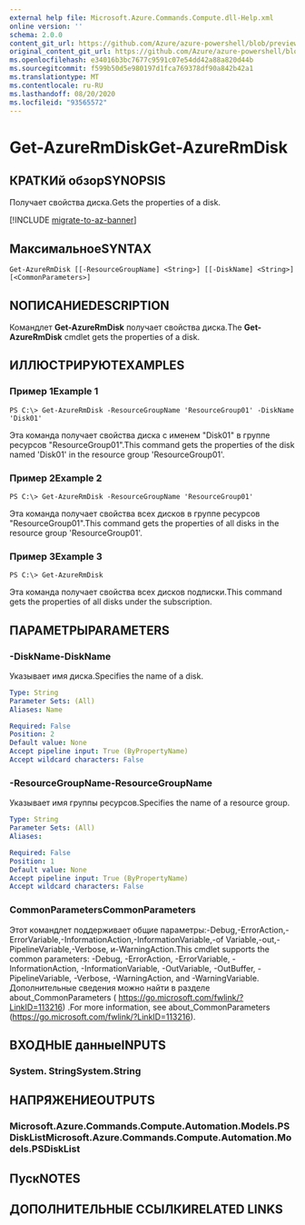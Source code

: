 ```yaml
---
external help file: Microsoft.Azure.Commands.Compute.dll-Help.xml
online version: ''
schema: 2.0.0
content_git_url: https://github.com/Azure/azure-powershell/blob/preview/src/ResourceManager/Compute/Stack/Commands.Compute/help/Get-AzureRmDisk.md
original_content_git_url: https://github.com/Azure/azure-powershell/blob/preview/src/ResourceManager/Compute/Stack/Commands.Compute/help/Get-AzureRmDisk.md
ms.openlocfilehash: e34016b3bc7677c9591c07e54dd42a88a820d44b
ms.sourcegitcommit: f599b50d5e980197d1fca769378df90a842b42a1
ms.translationtype: MT
ms.contentlocale: ru-RU
ms.lasthandoff: 08/20/2020
ms.locfileid: "93565572"
---
```

# <span data-ttu-id="1c71e-101">Get-AzureRmDisk</span><span class="sxs-lookup"><span data-stu-id="1c71e-101">Get-AzureRmDisk</span></span>

## <span data-ttu-id="1c71e-102">КРАТКИй обзор</span><span class="sxs-lookup"><span data-stu-id="1c71e-102">SYNOPSIS</span></span>
<span data-ttu-id="1c71e-103">Получает свойства диска.</span><span class="sxs-lookup"><span data-stu-id="1c71e-103">Gets the properties of a disk.</span></span>

[!INCLUDE [migrate-to-az-banner](../../includes/migrate-to-az-banner.md)]

## <span data-ttu-id="1c71e-104">Максимальное</span><span class="sxs-lookup"><span data-stu-id="1c71e-104">SYNTAX</span></span>

```
Get-AzureRmDisk [[-ResourceGroupName] <String>] [[-DiskName] <String>] [<CommonParameters>]
```

## <span data-ttu-id="1c71e-105">NОПИСАНИЕ</span><span class="sxs-lookup"><span data-stu-id="1c71e-105">DESCRIPTION</span></span>
<span data-ttu-id="1c71e-106">Командлет **Get-AzureRmDisk** получает свойства диска.</span><span class="sxs-lookup"><span data-stu-id="1c71e-106">The **Get-AzureRmDisk** cmdlet gets the properties of a disk.</span></span>

## <span data-ttu-id="1c71e-107">ИЛЛЮСТРИРУЮТ</span><span class="sxs-lookup"><span data-stu-id="1c71e-107">EXAMPLES</span></span>

### <span data-ttu-id="1c71e-108">Пример 1</span><span class="sxs-lookup"><span data-stu-id="1c71e-108">Example 1</span></span>
```
PS C:\> Get-AzureRmDisk -ResourceGroupName 'ResourceGroup01' -DiskName 'Disk01'
```

<span data-ttu-id="1c71e-109">Эта команда получает свойства диска с именем "Disk01" в группе ресурсов "ResourceGroup01".</span><span class="sxs-lookup"><span data-stu-id="1c71e-109">This command gets the properties of the disk named 'Disk01' in the resource group 'ResourceGroup01'.</span></span>

### <span data-ttu-id="1c71e-110">Пример 2</span><span class="sxs-lookup"><span data-stu-id="1c71e-110">Example 2</span></span>
```
PS C:\> Get-AzureRmDisk -ResourceGroupName 'ResourceGroup01'
```

<span data-ttu-id="1c71e-111">Эта команда получает свойства всех дисков в группе ресурсов "ResourceGroup01".</span><span class="sxs-lookup"><span data-stu-id="1c71e-111">This command gets the properties of all disks in the resource group 'ResourceGroup01'.</span></span>

### <span data-ttu-id="1c71e-112">Пример 3</span><span class="sxs-lookup"><span data-stu-id="1c71e-112">Example 3</span></span>
```
PS C:\> Get-AzureRmDisk
```

<span data-ttu-id="1c71e-113">Эта команда получает свойства всех дисков подписки.</span><span class="sxs-lookup"><span data-stu-id="1c71e-113">This command gets the properties of all disks under the subscription.</span></span>

## <span data-ttu-id="1c71e-114">ПАРАМЕТРЫ</span><span class="sxs-lookup"><span data-stu-id="1c71e-114">PARAMETERS</span></span>

### <span data-ttu-id="1c71e-115">-DiskName</span><span class="sxs-lookup"><span data-stu-id="1c71e-115">-DiskName</span></span>
<span data-ttu-id="1c71e-116">Указывает имя диска.</span><span class="sxs-lookup"><span data-stu-id="1c71e-116">Specifies the name of a disk.</span></span>

```yaml
Type: String
Parameter Sets: (All)
Aliases: Name

Required: False
Position: 2
Default value: None
Accept pipeline input: True (ByPropertyName)
Accept wildcard characters: False
```

### <span data-ttu-id="1c71e-117">-ResourceGroupName</span><span class="sxs-lookup"><span data-stu-id="1c71e-117">-ResourceGroupName</span></span>
<span data-ttu-id="1c71e-118">Указывает имя группы ресурсов.</span><span class="sxs-lookup"><span data-stu-id="1c71e-118">Specifies the name of a resource group.</span></span>

```yaml
Type: String
Parameter Sets: (All)
Aliases: 

Required: False
Position: 1
Default value: None
Accept pipeline input: True (ByPropertyName)
Accept wildcard characters: False
```

### <span data-ttu-id="1c71e-119">CommonParameters</span><span class="sxs-lookup"><span data-stu-id="1c71e-119">CommonParameters</span></span>
<span data-ttu-id="1c71e-120">Этот командлет поддерживает общие параметры:-Debug,-ErrorAction,-ErrorVariable,-InformationAction,-InformationVariable,-of Variable,-out,-PipelineVariable,-Verbose, и-WarningAction.</span><span class="sxs-lookup"><span data-stu-id="1c71e-120">This cmdlet supports the common parameters: -Debug, -ErrorAction, -ErrorVariable, -InformationAction, -InformationVariable, -OutVariable, -OutBuffer, -PipelineVariable, -Verbose, -WarningAction, and -WarningVariable.</span></span> <span data-ttu-id="1c71e-121">Дополнительные сведения можно найти в разделе about_CommonParameters ( https://go.microsoft.com/fwlink/?LinkID=113216) .</span><span class="sxs-lookup"><span data-stu-id="1c71e-121">For more information, see about_CommonParameters (https://go.microsoft.com/fwlink/?LinkID=113216).</span></span>

## <span data-ttu-id="1c71e-122">ВХОДНЫЕ данные</span><span class="sxs-lookup"><span data-stu-id="1c71e-122">INPUTS</span></span>

### <span data-ttu-id="1c71e-123">System. String</span><span class="sxs-lookup"><span data-stu-id="1c71e-123">System.String</span></span>

## <span data-ttu-id="1c71e-124">НАПРЯЖЕНИЕ</span><span class="sxs-lookup"><span data-stu-id="1c71e-124">OUTPUTS</span></span>

### <span data-ttu-id="1c71e-125">Microsoft.Azure.Commands.Compute.Automation.Models.PSDiskList</span><span class="sxs-lookup"><span data-stu-id="1c71e-125">Microsoft.Azure.Commands.Compute.Automation.Models.PSDiskList</span></span>

## <span data-ttu-id="1c71e-126">Пуск</span><span class="sxs-lookup"><span data-stu-id="1c71e-126">NOTES</span></span>

## <span data-ttu-id="1c71e-127">ДОПОЛНИТЕЛЬНЫЕ ССЫЛКИ</span><span class="sxs-lookup"><span data-stu-id="1c71e-127">RELATED LINKS</span></span>

